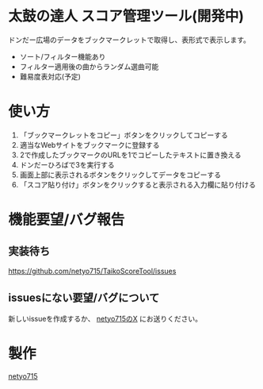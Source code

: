 # 太鼓の達人 スコア管理ツール(開発中)
ドンだー広場のデータをブックマークレットで取得し、表形式で表示します。
- ソート/フィルター機能あり
- フィルター適用後の曲からランダム選曲可能
- 難易度表対応(予定)

# 使い方
1. 「ブックマークレットをコピー」ボタンをクリックしてコピーする
2. 適当なWebサイトをブックマークに登録する
3. 2で作成したブックマークのURLを1でコピーしたテキストに置き換える
4. ドンだーひろばで3を実行する
5. 画面上部に表示されるボタンをクリックしてデータをコピーする
6. 「スコア貼り付け」ボタンをクリックすると表示される入力欄に貼り付ける

# 機能要望/バグ報告
## 実装待ち
https://github.com/netyo715/TaikoScoreTool/issues
## issuesにない要望/バグについて
新しいissueを作成するか、 [netyo715のX](https://twitter.com/netyo715) にお送りください。

# 製作
[netyo715](https://twitter.com/netyo715)